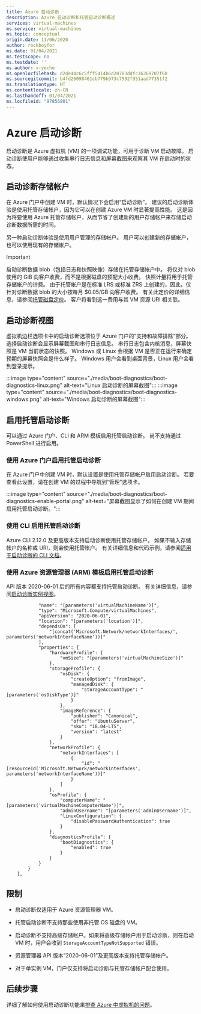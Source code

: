 ```yaml
---
title: Azure 启动诊断
description: Azure 启动诊断和托管启动诊断概述
services: virtual-machines
ms.service: virtual-machines
ms.topic: conceptual
origin.date: 11/06/2020
author: rockboyfor
ms.date: 01/04/2021
ms.testscope: no
ms.testdate: ''
ms.author: v-yeche
ms.openlocfilehash: d2de44c6c5fff5414b6d20783ddfc36369707f68
ms.sourcegitcommit: b4fd26098461cb779b973c7592f951aad77351f2
ms.translationtype: HT
ms.contentlocale: zh-CN
ms.lasthandoff: 01/04/2021
ms.locfileid: "97856801"
---
```

# <a name="azure-boot-diagnostics"></a>Azure 启动诊断

启动诊断是 Azure 虚拟机 (VM) 的一项调试功能，可用于诊断 VM 启动故障。 启动诊断使用户能够通过收集串行日志信息和屏幕截图来观察其 VM 在启动时的状态。

## <a name="boot-diagnostics-storage-account"></a>启动诊断存储帐户
在 Azure 门户中创建 VM 时，默认情况下会启用“启动诊断”。 建议的启动诊断体验是使用托管存储帐户，因为它可以在创建 Azure VM 时显著提高性能。 这是因为将要使用 Azure 托管存储帐户，从而节省了创建新的用户存储帐户来存储启动诊断数据所需的时间。

另一种启动诊断体验是使用用户管理的存储帐户。 用户可以创建新的存储帐户，也可以使用现有的存储帐户。 

> [!IMPORTANT]
> 启动诊断数据 blob（包括日志和快照映像）存储在托管存储帐户中。 将仅对 blob 使用的 GiB 向客户收费，而不是根据磁盘的预配大小收费。 快照计量将用于托管存储帐户的计费。 由于托管帐户是在标准 LRS 或标准 ZRS 上创建的，因此，仅针对诊断数据 blob 的大小按每月 $0.05/GB 向客户收费。 有关此定价的详细信息，请参阅[托管磁盘定价](https://www.azure.cn/pricing/details/storage/managed-disks/)。 客户将看到这一费用与其 VM 资源 URI 相关联。 

## <a name="boot-diagnostics-view"></a>启动诊断视图
虚拟机边栏选项卡中的启动诊断选项位于 Azure 门户的“支持和故障排除”部分。 选择启动诊断会显示屏幕截图和串行日志信息。 串行日志包含内核消息，屏幕快照是 VM 当前状态的快照。 Windows 或 Linux 会根据 VM 是否正在运行来确定预期的屏幕快照会是什么样子。 Windows 用户会看到桌面背景，Linux 用户会看到登录提示。

:::image type="content" source="./media/boot-diagnostics/boot-diagnostics-linux.png" alt-text="Linux 启动诊断的屏幕截图":::
:::image type="content" source="./media/boot-diagnostics/boot-diagnostics-windows.png" alt-text="Windows 启动诊断的屏幕截图":::

## <a name="enable-managed-boot-diagnostics"></a>启用托管启动诊断 
可以通过 Azure 门户、CLI 和 ARM 模板启用托管启动诊断。 尚不支持通过 PowerShell 进行启用。 

### <a name="enable-managed-boot-diagnostics-using-the-azure-portal"></a>使用 Azure 门户启用托管启动诊断
在 Azure 门户中创建 VM 时，默认设置是使用托管存储帐户启用启动诊断。 若要查看此设置，请在创建 VM 的过程中导航到“管理”选项卡。 

:::image type="content" source="./media/boot-diagnostics/boot-diagnostics-enable-portal.png" alt-text="屏幕截图显示了如何在创建 VM 期间启用托管启动诊断。":::

### <a name="enable-managed-boot-diagnostics-using-cli"></a>使用 CLI 启用托管启动诊断
Azure CLI 2.12.0 及更高版本支持启动诊断使用托管存储帐户。 如果不输入存储帐户的名称或 URI，则会使用托管帐户。 有关详细信息和代码示例，请参阅[适用于启动诊断的 CLI 文档](https://docs.azure.cn/cli/vm/boot-diagnostics?preserve-view=true&view=azure-cli-latest)。

### <a name="enable-managed-boot-diagnostics-using-azure-resource-manager-arm-templates"></a>使用 Azure 资源管理器 (ARM) 模板启用托管启动诊断
API 版本 2020-06-01 后的所有内容都支持托管启动诊断。 有关详细信息，请参阅[启动诊断实例视图](https://docs.microsoft.com/rest/api/compute/virtualmachines/createorupdate#bootdiagnostics)。

```ARM Template
            "name": "[parameters('virtualMachineName')]",
            "type": "Microsoft.Compute/virtualMachines",
            "apiVersion": "2020-06-01",
            "location": "[parameters('location')]",
            "dependsOn": [
                "[concat('Microsoft.Network/networkInterfaces/', parameters('networkInterfaceName'))]"
            ],
            "properties": {
                "hardwareProfile": {
                    "vmSize": "[parameters('virtualMachineSize')]"
                },
                "storageProfile": {
                    "osDisk": {
                        "createOption": "fromImage",
                        "managedDisk": {
                            "storageAccountType": "[parameters('osDiskType')]"
                        }
                    },
                    "imageReference": {
                        "publisher": "Canonical",
                        "offer": "UbuntuServer",
                        "sku": "18.04-LTS",
                        "version": "latest"
                    }
                },
                "networkProfile": {
                    "networkInterfaces": [
                        {
                            "id": "[resourceId('Microsoft.Network/networkInterfaces', parameters('networkInterfaceName'))]"
                        }
                    ]
                },
                "osProfile": {
                    "computerName": "[parameters('virtualMachineComputerName')]",
                    "adminUsername": "[parameters('adminUsername')]",
                    "linuxConfiguration": {
                        "disablePasswordAuthentication": true
                    }
                },
                "diagnosticsProfile": {
                    "bootDiagnostics": {
                        "enabled": true
                    }
                }
            }
        }
    ],

```

## <a name="limitations"></a>限制
- 启动诊断仅适用于 Azure 资源管理器 VM。
- 托管启动诊断不支持那些使用非托管 OS 磁盘的 VM。
- 启动诊断不支持高级存储帐户。如果将高级存储帐户用于启动诊断，则在启动 VM 时，用户会收到 `StorageAccountTypeNotSupported` 错误。 
- 资源管理器 API 版本“2020-06-01”及更高版本支持托管存储帐户。

    <!--Not Available on - Azure Serial Console is currently incompatible with a managed storage account for Boot Diagnostics. Learn more about [Azure Serial Console](./troubleshooting/serial-console-overview.md)-->
    
- 对于单实例 VM，门户仅支持将启动诊断与托管存储帐户配合使用。

## <a name="next-steps"></a>后续步骤

详细了解如何使用启动诊断功能来[排查 Azure 中虚拟机的问题](./troubleshooting/boot-diagnostics.md)。

<!--Not Available on the [Azure Serial Console](/virtual-machines/troubleshooting/serial-console-overview)-->
<!-- Update_Description: update meta properties, wording update, update link -->